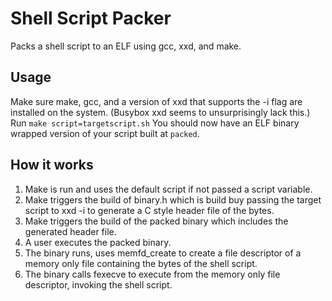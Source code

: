 # Shell Script Packer 
Packs a shell script to an ELF using gcc, xxd, and make.


## Usage 
Make sure make, gcc, and a version of xxd that supports the -i flag are installed on the system. (Busybox xxd seems to unsurprisingly lack this.)
Run `make script=targetscript.sh`
You should now have an ELF binary wrapped version of your script built at `packed`.


## How it works 
1. Make is run and uses the default script if not passed a script variable.
2. Make triggers the build of binary.h which is build buy passing the target script to xxd -i to generate a C style header file of the bytes.
3. Make triggers the build of the packed binary which includes the generated header file.
4. A user executes the packed binary.
5. The binary runs, uses memfd_create to create a file descriptor of a memory only file containing the bytes of the shell script.
6. The binary calls fexecve to execute from the memory only file descriptor, invoking the shell script.
